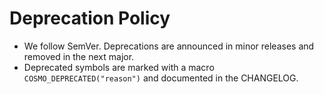 
# Deprecation Policy
- We follow SemVer. Deprecations are announced in minor releases and removed in the next major.
- Deprecated symbols are marked with a macro `COSMO_DEPRECATED("reason")` and documented in the CHANGELOG.
